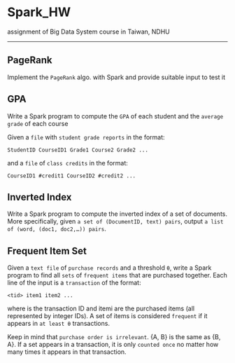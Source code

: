 # Spark_HW

assignment of Big Data System course in Taiwan, NDHU

----

## PageRank

Implement the `PageRank` algo. with Spark and provide suitable input to test it


## GPA

Write a Spark program to compute the `GPA` of each student and the `average grade` of each course

Given a `file` with `student grade reports` in the format:

    StudentID CourseID1 Grade1 Course2 Grade2 ...
    
and a  `file` of `class credits` in the format:

    CourseID1 #credit1 CourseID2 #credit2 ...

## Inverted Index

Write a Spark program to compute the inverted index of a set of documents. 
More specifically, 
given `a set of (DocumentID, text) pairs`,
output `a list of (word, (doc1, doc2,…)) pairs`.

## Frequent Item Set
Given a `text file` of `purchase records` and a threshold `θ`, write a Spark program to find all `sets` of `frequent items`
that are purchased together. Each line of the input is a `transaction` of the format:

    <tid> item1 item2 ...

where <tid> is the transaction ID and itemi are the purchased items (all represented by integer IDs).
A set of items is considered `frequent` if it appears in `at least θ` transactions. 

Keep in mind that `purchase order is irrelevant`. {A, B} is the same as {B, A}. If a set appears
in a transaction, it is only `counted once` no matter how many times it appears in that transaction.



